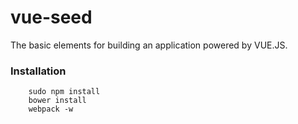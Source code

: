 # vue-seed

The basic elements for building an application powered by VUE.JS.

### Installation

```
    sudo npm install
    bower install
    webpack -w
```